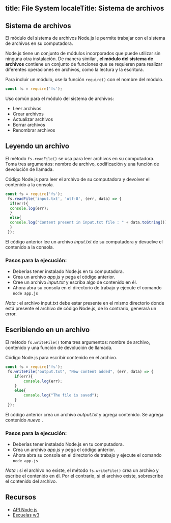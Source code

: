title: File System
localeTitle: Sistema de archivos
---
## Sistema de archivos

El módulo del sistema de archivos Node.js le permite trabajar con el sistema de archivos en su computadora.

Node.js tiene un conjunto de módulos incorporados que puede utilizar sin ninguna otra instalación. De manera similar **, el módulo del sistema de archivos** contiene un conjunto de funciones que se requieren para realizar diferentes operaciones en archivos, como la lectura y la escritura.

Para incluir un módulo, use la función `require()` con el nombre del módulo.

```javascript
const fs = require('fs');
```

Uso común para el módulo del sistema de archivos:

*   Leer archivos
*   Crear archivos
*   Actualizar archivos
*   Borrar archivos
*   Renombrar archivos

## Leyendo un archivo

El método `fs.readFile()` se usa para leer archivos en su computadora. Toma tres argumentos: nombre de archivo, codificación y una función de devolución de llamada.

Código Node.js para leer el archivo de su computadora y devolver el contenido a la consola.

```javascript
const fs = require('fs');
 fs.readFile('input.txt', 'utf-8', (err, data) => {
  if(err){
  console.log(err);
  }
  else{
  console.log("Content present in input.txt file : " + data.toString());
  }
 });
```

El código anterior lee un archivo _input.txt_ de su computadora y devuelve el contenido a la consola.

### Pasos para la ejecución:

*   Deberías tener instalado Node.js en tu computadora.
*   Crea un archivo _app.js_ y pega el código anterior.
*   Cree un archivo _input.txt_ y escriba algo de contenido en él.
*   Ahora abra su consola en el directorio de trabajo y ejecute el comando `node app.js`

_Nota_ : el archivo input.txt debe estar presente en el mismo directorio donde está presente el archivo de código Node.js, de lo contrario, generará un error.

## Escribiendo en un archivo

El método `fs.writeFile()` toma tres argumentos: nombre de archivo, contenido y una función de devolución de llamada.

Código Node.js para escribir contenido en el archivo.

```javascript
const fs = require('fs');
 fs.writeFile('output.txt', "New content added", (err, data) => {
    if(err){
        console.log(err);
    }
    else{
        console.log("The file is saved");
    }
 });
```

El código anterior crea un archivo _output.txt_ y agrega contenido. Se agrega contenido _nuevo_ .

### Pasos para la ejecución:

*   Deberías tener instalado Node.js en tu computadora.
*   Crea un archivo _app.js_ y pega el código anterior.
*   Ahora abra su consola en el directorio de trabajo y ejecute el comando `node app.js`

_Nota_ : si el archivo no existe, el método `fs.writeFile()` crea un archivo y escribe el contenido en él. Por el contrario, si el archivo existe, sobrescribe el contenido del archivo.

## Recursos

*   [API Node.js](https://nodejs.org/api/fs.html#fs_file_system)
*   [Escuelas w3](https://www.w3schools.com/nodejs/nodejs_filesystem.asp)
